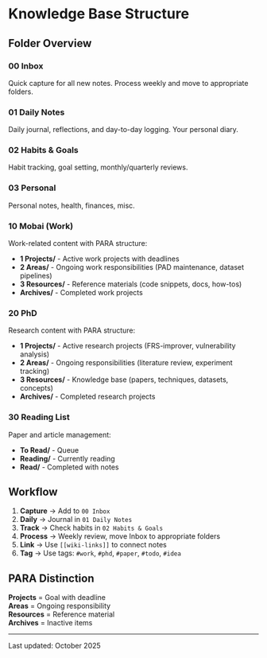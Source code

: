 # Knowledge Base Structure

## Folder Overview

### 00 Inbox
Quick capture for all new notes. Process weekly and move to appropriate folders.

### 01 Daily Notes
Daily journal, reflections, and day-to-day logging. Your personal diary.

### 02 Habits & Goals
Habit tracking, goal setting, monthly/quarterly reviews.

### 03 Personal
Personal notes, health, finances, misc.

### 10 Mobai (Work)
Work-related content with PARA structure:
- **1 Projects/** - Active work projects with deadlines
- **2 Areas/** - Ongoing work responsibilities (PAD maintenance, dataset pipelines)
- **3 Resources/** - Reference materials (code snippets, docs, how-tos)
- **Archives/** - Completed work projects

### 20 PhD
Research content with PARA structure:
- **1 Projects/** - Active research projects (FRS-improver, vulnerability analysis)
- **2 Areas/** - Ongoing responsibilities (literature review, experiment tracking)
- **3 Resources/** - Knowledge base (papers, techniques, datasets, concepts)
- **Archives/** - Completed research projects

### 30 Reading List
Paper and article management:
- **To Read/** - Queue
- **Reading/** - Currently reading
- **Read/** - Completed with notes

## Workflow

1. **Capture** → Add to `00 Inbox`
2. **Daily** → Journal in `01 Daily Notes`
3. **Track** → Check habits in `02 Habits & Goals`
4. **Process** → Weekly review, move Inbox to appropriate folders
5. **Link** → Use `[[wiki-links]]` to connect notes
6. **Tag** → Use tags: `#work`, `#phd`, `#paper`, `#todo`, `#idea`

## PARA Distinction

**Projects** = Goal with deadline  
**Areas** = Ongoing responsibility  
**Resources** = Reference material  
**Archives** = Inactive items

---
Last updated: October 2025
